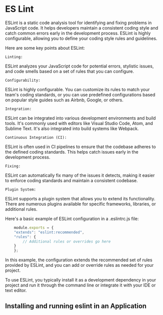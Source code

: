 # ES Lint

ESLint is a static code analysis tool for identifying and fixing problems in JavaScript code. It helps developers maintain a consistent coding style and catch common errors early in the development process. ESLint is highly configurable, allowing you to define your coding style rules and guidelines.

Here are some key points about ESLint:

`Linting:`

ESLint analyzes your JavaScript code for potential errors, stylistic issues, and code smells based on a set of rules that you can configure.

`Configurability:`

ESLint is highly configurable. You can customize its rules to match your team's coding standards, or you can use predefined configurations based on popular style guides such as Airbnb, Google, or others.

`Integration:`

ESLint can be integrated into various development environments and build tools. It's commonly used with editors like Visual Studio Code, Atom, and Sublime Text. It's also integrated into build systems like Webpack.

`Continuous Integration (CI):`

ESLint is often used in CI pipelines to ensure that the codebase adheres to the defined coding standards. This helps catch issues early in the development process.

`Fixing:`

ESLint can automatically fix many of the issues it detects, making it easier to enforce coding standards and maintain a consistent codebase.

`Plugin System:`

ESLint supports a plugin system that allows you to extend its functionality. There are numerous plugins available for specific frameworks, libraries, or additional rules.

Here's a basic example of ESLint configuration in a .eslintrc.js file:

```javascript
    module.exports = {
    "extends": "eslint:recommended",
    "rules": {
        // Additional rules or overrides go here
    }
    };
```

In this example, the configuration extends the recommended set of rules provided by ESLint, and you can add or override rules as needed for your project.

To use ESLint, you typically install it as a development dependency in your project and run it through the command line or integrate it with your IDE or text editor.

## Installing and running eslint in an Application
